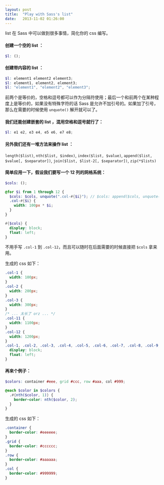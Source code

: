 ```yaml
---
layout: post
title:  "Play with Sass's list"
date:   2013-11-02 01:26:00
---
```


list 在 Sass 中可以做到很多事情，简化你的 css 编写。

#### 创建一个空的 list ：

```scss
$l: ();
```

#### 创建带内容的 list ：

```scss
$l: element1 element2 element3;
$l: element1, element2, element3;
$l: "element1", "element2", "element3";
```

前两个是等价的，空格和逗号都可以作为分隔符使用；最后一个和前两个在某种程度上是等价的，如果没有特殊字符的话 Sass 是允许不加引号的。如果加了引号，那么在需要的时候使用 `unquote()` 解开就可以了。

#### 我们还能创建嵌套的 list ，混用空格和逗号就行了：

```scss
$l: e1 e2, e3 e4, e5 e6, e7 e8;
```

#### 另外我们还有一堆方法来操作 list ：

`length($list)`, `nth($list, $index)`, `index($list, $value)`, `append($list, $value[, $separator])`, `join($list, $list-2[, $separator])`, `zip(*$lists)`

#### 简单应用一下，假设我们要写一个 12 列的网格系统：

```scss
$cols: ();

@for $i from 1 through 12 {
  $cols: $cols, unquote(".col-#{$i}"); // $cols: append($cols, unquote(".col-#{$i}"), comma); 的隐式写法
  .col-#{$i} {
    width: 100px * $i;
  }
}

#{$cols} {
  display: block;
  float: left;
}
```

不用手写 `.col-1` 到 `.col-12`，而且可以随时在后面需要的时候直接把 `$cols` 拿来用。

生成的 css 如下：

```css
.col-1 {
  width: 100px;
}
.col-2 {
  width: 200px;
}
.col-3 {
  width: 300px;
}
/* ... 太长了 orz ... */
.col-11 {
  width: 1100px;
}
.col-12 {
  width: 1200px;
}
.col-1, .col-2, .col-3, .col-4, .col-5, .col-6, .col-7, .col-8, .col-9, .col-10, .col-11, .col-12 {
  display: block;
  float: left;
}
```

#### 再来个例子：

```scss
$colors: container #eee, grid #ccc, row #aaa, col #999;

@each $color in $colors {
  .#{nth($color, 1)} {
    border-color: nth($color, 2);
  }
}
```

生成的 css 如下：

```css
.container {
  border-color: #eeeeee;
}
.grid {
  border-color: #cccccc;
}
.row {
  border-color: #aaaaaa;
}
.col {
  border-color: #999999;
}
```
